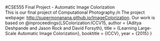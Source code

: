 #CSE555 Final Project - Automatic Image Colorization  
This is our final project of Computational Photography./n
The project webpage: http://supermonanana.github.io/ImageColorization.
Our work is based on @inproceedings{LSColorization:ICCV15,
 	author    = {Aditya Deshpande and Jason Rock and David Forsyth},
	title     = {Learning Large-Scale Automatic Image Colorization},
	booktitle = {ICCV},
	year      = {2015}
  }
